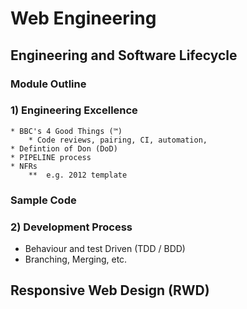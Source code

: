 # Web Engineering## Engineering and Software Lifecycle### Module Outline
### 1) Engineering Excellence
	* BBC's 4 Good Things (™)		* Code reviews, pairing, CI, automation, 	* Defintion of Don (DoD)	* PIPELINE process	* NFRs		**  e.g. 2012 template### Sample Code

### 2) Development Process* Behaviour and test Driven (TDD / BDD)* Branching, Merging, etc.## Responsive Web Design (RWD)